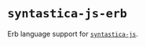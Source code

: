 # `syntastica-js-erb`

Erb language support for [`syntastica-js`](https://www.npmjs.com/package/@syntastica/core).

